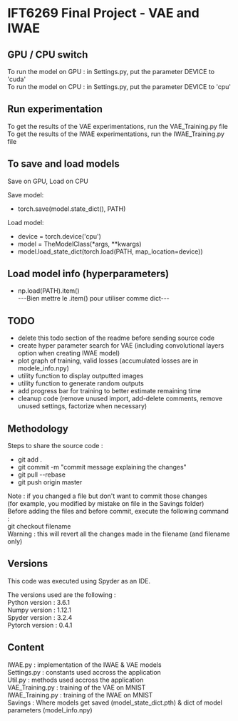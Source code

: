 # IFT6269 Final Project - VAE and IWAE

## GPU / CPU switch
To run the model on GPU : in Settings.py, put the parameter DEVICE to 'cuda'  
To run the model on CPU : in Settings.py, put the parameter DEVICE to 'cpu'  


## Run experimentation
To get the results of the VAE experimentations, run the VAE_Training.py file  
To get the results of the IWAE experimentations, run the IWAE_Training.py file  

## To save and load models 
Save on GPU, Load on CPU

Save model:
* torch.save(model.state_dict(), PATH)

Load model:
* device = torch.device('cpu')
* model = TheModelClass(*args, **kwargs)
* model.load_state_dict(torch.load(PATH, map_location=device))


## Load model info (hyperparameters)
* np.load(PATH).item()    
---Bien mettre le .item() pour utiliser comme dict---



## TODO  
* delete this todo section of the readme before sending source code  
* create hyper parameter search for VAE (including convolutional layers option when creating IWAE model)
* plot graph of training, valid losses (accumulated losses are in modele_info.npy)
* utility function to display outputted images
* utility function to generate random outputs
* add progress bar for training to better estimate remaining time
* cleanup code (remove unused import, add-delete comments, remove unused settings, factorize when necessary)


## Methodology
Steps to share the source code :  
* git add .  
* git commit -m "commit message explaining the changes"  
* git pull --rebase
* git push origin master  

Note : if you changed a file but don't want to commit those changes  
(for example, you modified by mistake on file in the Savings folder)  
Before adding the files and before commit, execute the following command :  
git checkout filename  
Warning : this will revert all the changes made in the filename (and filename only)  


## Versions  
This code was executed using Spyder as an IDE.

The versions used are the following :  
Python version : 3.6.1  
Numpy version : 1.12.1  
Spyder version : 3.2.4  
Pytorch version : 0.4.1


## Content  
IWAE.py : implementation of the IWAE & VAE models  
Settings.py : constants used accross the application  
Util.py : methods used accross the application  
VAE_Training.py : training of the VAE on MNIST  
IWAE_Training.py : training of the IWAE on MNIST  
Savings : Where models get saved (model_state_dict.pth) & dict of model parameters (model_info.npy)
